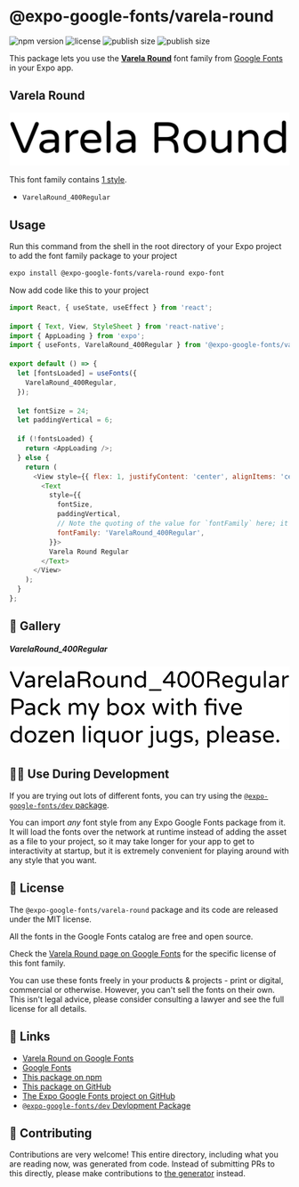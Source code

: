# @expo-google-fonts/varela-round

![npm version](https://flat.badgen.net/npm/v/@expo-google-fonts/varela-round)
![license](https://flat.badgen.net/github/license/expo/google-fonts)
![publish size](https://flat.badgen.net/packagephobia/install/@expo-google-fonts/varela-round)
![publish size](https://flat.badgen.net/packagephobia/publish/@expo-google-fonts/varela-round)

This package lets you use the [**Varela Round**](https://fonts.google.com/specimen/Varela+Round) font family from [Google Fonts](https://fonts.google.com/) in your Expo app.

## Varela Round

![Varela Round](./font-family.png)

This font family contains [1 style](#-gallery).

- `VarelaRound_400Regular`

## Usage

Run this command from the shell in the root directory of your Expo project to add the font family package to your project
```sh
expo install @expo-google-fonts/varela-round expo-font
```

Now add code like this to your project
```js
import React, { useState, useEffect } from 'react';

import { Text, View, StyleSheet } from 'react-native';
import { AppLoading } from 'expo';
import { useFonts, VarelaRound_400Regular } from '@expo-google-fonts/varela-round';

export default () => {
  let [fontsLoaded] = useFonts({
    VarelaRound_400Regular,
  });

  let fontSize = 24;
  let paddingVertical = 6;

  if (!fontsLoaded) {
    return <AppLoading />;
  } else {
    return (
      <View style={{ flex: 1, justifyContent: 'center', alignItems: 'center' }}>
        <Text
          style={{
            fontSize,
            paddingVertical,
            // Note the quoting of the value for `fontFamily` here; it expects a string!
            fontFamily: 'VarelaRound_400Regular',
          }}>
          Varela Round Regular
        </Text>
      </View>
    );
  }
};

```

## 🔡 Gallery

##### VarelaRound_400Regular
![VarelaRound_400Regular](./VarelaRound_400Regular.ttf.png)


## 👩‍💻 Use During Development

If you are trying out lots of different fonts, you can try using the [`@expo-google-fonts/dev` package](https://github.com/expo/google-fonts/tree/master/font-packages/dev#readme).

You can import *any* font style from any Expo Google Fonts package from it. It will load the fonts
over the network at runtime instead of adding the asset as a file to your project, so it may take longer
for your app to get to interactivity at startup, but it is extremely convenient
for playing around with any style that you want.

## 📖 License

The `@expo-google-fonts/varela-round` package and its code are released under the MIT license.

All the fonts in the Google Fonts catalog are free and open source.

Check the [Varela Round page on Google Fonts](https://fonts.google.com/specimen/Varela+Round) for the specific license of this font family.

You can use these fonts freely in your products & projects - print or digital, commercial or otherwise. However, you can't sell the fonts on their own. This isn't legal advice, please consider consulting a lawyer and see the full license for all details.

## 🔗 Links

- [Varela Round on Google Fonts](https://fonts.google.com/specimen/Varela+Round)
- [Google Fonts](https://fonts.google.com/)
- [This package on npm](https://www.npmjs.com/package/@expo-google-fonts/varela-round)
- [This package on GitHub](https://github.com/expo/google-fonts/tree/master/font-packages/varela-round)
- [The Expo Google Fonts project on GitHub](https://github.com/expo/google-fonts)
- [`@expo-google-fonts/dev` Devlopment Package](https://github.com/expo/google-fonts/tree/master/font-packages/dev)

## 🤝 Contributing

Contributions are very welcome! This entire directory, including what you are reading now, was generated from code. Instead of submitting PRs to this directly, please make contributions to [the generator](https://github.com/expo/google-fonts/tree/master/packages/generator) instead.
